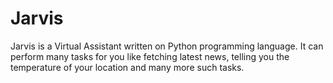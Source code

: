 # Jarvis
Jarvis is a Virtual Assistant written on Python programming language. It can perform many tasks for you like fetching latest news, telling you the temperature of your location and many more such tasks.
